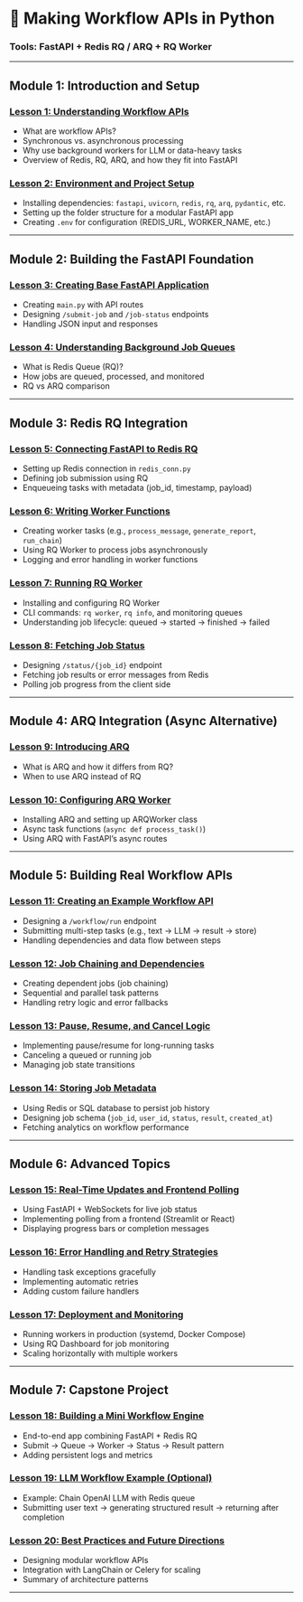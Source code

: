 # 🧠 Making Workflow APIs in Python

### Tools: FastAPI + Redis RQ / ARQ + RQ Worker

---

## **Module 1: Introduction and Setup**

### [**Lesson 1: Understanding Workflow APIs**](#)

* What are workflow APIs?
* Synchronous vs. asynchronous processing
* Why use background workers for LLM or data-heavy tasks
* Overview of Redis, RQ, ARQ, and how they fit into FastAPI

### [**Lesson 2: Environment and Project Setup**](#)

* Installing dependencies: `fastapi`, `uvicorn`, `redis`, `rq`, `arq`, `pydantic`, etc.
* Setting up the folder structure for a modular FastAPI app
* Creating `.env` for configuration (REDIS_URL, WORKER_NAME, etc.)

---

## **Module 2: Building the FastAPI Foundation**

### [**Lesson 3: Creating Base FastAPI Application**](#)

* Creating `main.py` with API routes
* Designing `/submit-job` and `/job-status` endpoints
* Handling JSON input and responses

### [**Lesson 4: Understanding Background Job Queues**](#)

* What is Redis Queue (RQ)?
* How jobs are queued, processed, and monitored
* RQ vs ARQ comparison

---

## **Module 3: Redis RQ Integration**

### [**Lesson 5: Connecting FastAPI to Redis RQ**](#)

* Setting up Redis connection in `redis_conn.py`
* Defining job submission using RQ
* Enqueueing tasks with metadata (job_id, timestamp, payload)

### [**Lesson 6: Writing Worker Functions**](#)

* Creating worker tasks (e.g., `process_message`, `generate_report`, `run_chain`)
* Using RQ Worker to process jobs asynchronously
* Logging and error handling in worker functions

### [**Lesson 7: Running RQ Worker**](#)

* Installing and configuring RQ Worker
* CLI commands: `rq worker`, `rq info`, and monitoring queues
* Understanding job lifecycle: queued → started → finished → failed

### [**Lesson 8: Fetching Job Status**](#)

* Designing `/status/{job_id}` endpoint
* Fetching job results or error messages from Redis
* Polling job progress from the client side

---

## **Module 4: ARQ Integration (Async Alternative)**

### [**Lesson 9: Introducing ARQ**](#)

* What is ARQ and how it differs from RQ?
* When to use ARQ instead of RQ

### [**Lesson 10: Configuring ARQ Worker**](#)

* Installing ARQ and setting up ARQWorker class
* Async task functions (`async def process_task()`)
* Using ARQ with FastAPI’s async routes

---

## **Module 5: Building Real Workflow APIs**

### [**Lesson 11: Creating an Example Workflow API**](#)

* Designing a `/workflow/run` endpoint
* Submitting multi-step tasks (e.g., text → LLM → result → store)
* Handling dependencies and data flow between steps

### [**Lesson 12: Job Chaining and Dependencies**](#)

* Creating dependent jobs (job chaining)
* Sequential and parallel task patterns
* Handling retry logic and error fallbacks

### [**Lesson 13: Pause, Resume, and Cancel Logic**](#)

* Implementing pause/resume for long-running tasks
* Canceling a queued or running job
* Managing job state transitions

### [**Lesson 14: Storing Job Metadata**](#)

* Using Redis or SQL database to persist job history
* Designing job schema (`job_id`, `user_id`, `status`, `result`, `created_at`)
* Fetching analytics on workflow performance

---

## **Module 6: Advanced Topics**

### [**Lesson 15: Real-Time Updates and Frontend Polling**](#)

* Using FastAPI + WebSockets for live job status
* Implementing polling from a frontend (Streamlit or React)
* Displaying progress bars or completion messages

### [**Lesson 16: Error Handling and Retry Strategies**](#)

* Handling task exceptions gracefully
* Implementing automatic retries
* Adding custom failure handlers

### [**Lesson 17: Deployment and Monitoring**](#)

* Running workers in production (systemd, Docker Compose)
* Using RQ Dashboard for job monitoring
* Scaling horizontally with multiple workers

---

## **Module 7: Capstone Project**

### [**Lesson 18: Building a Mini Workflow Engine**](#)

* End-to-end app combining FastAPI + Redis RQ
* Submit → Queue → Worker → Status → Result pattern
* Adding persistent logs and metrics

### [**Lesson 19: LLM Workflow Example (Optional)**](#)

* Example: Chain OpenAI LLM with Redis queue
* Submitting user text → generating structured result → returning after completion

### [**Lesson 20: Best Practices and Future Directions**](#)

* Designing modular workflow APIs
* Integration with LangChain or Celery for scaling
* Summary of architecture patterns

---

